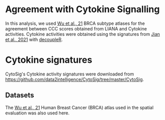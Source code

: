 # Agreement with Cytokine Signalling

In this analysis, we used [Wu et al., 21](https://www.nature.com/articles/s41588-021-00911-1) BRCA subtype atlases for the agreement between CCC scores obtained from LIANA and Cytokine activities. Cytokine activities were obtained using the signatures from [Jian et al., 2021](https://www.nature.com/articles/s41592-021-01274-5) with [decoupleR](https://github.com/saezlab/decoupleR).

# Cytokine signatures
CytoSig's Cytokine activity signatures were downloaded from https://github.com/data2intelligence/CytoSig/tree/master/CytoSig.

## Datasets
The [Wu et al., 21](https://www.nature.com/articles/s41588-021-00911-1) Human Breast Cancer (BRCA) atlas used in the spatial evaluation was also used here.
